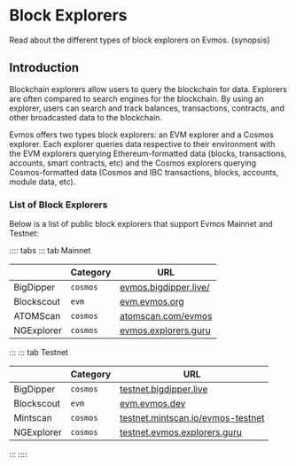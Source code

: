 <!--
order: 3
-->

# Block Explorers

Read about the different types of block explorers on Evmos. {synopsis}

## Introduction

Blockchain explorers allow users to query the blockchain for data. Explorers are often compared to search engines for the blockchain. By using an explorer, users can search and track balances, transactions, contracts, and other broadcasted data to the blockchain.

Evmos offers two types block explorers: an EVM explorer and a Cosmos explorer. Each explorer queries data respective to their environment with the EVM explorers querying Ethereum-formatted data (blocks, transactions, accounts, smart contracts, etc) and the Cosmos explorers querying Cosmos-formatted data (Cosmos and IBC transactions, blocks, accounts, module data, etc).

### List of Block Explorers

Below is a list of public block explorers that support Evmos Mainnet and Testnet:

:::: tabs
::: tab Mainnet

|            | Category | URL                                                    |
| ---------- | -------- | ------------------------------------------------------ |
| BigDipper  | `cosmos` | [evmos.bigdipper.live/](https://evmos.bigdipper.live/) |
| Blockscout | `evm`    | [evm.evmos.org](https://evm.evmos.org/)                |
| ATOMScan   | `cosmos` | [atomscan.com/evmos](https://atomscan.com/evmos)       |
| NGExplorer   | `cosmos` | [evmos.explorers.guru](https://evmos.explorers.guru)       |
:::
::: tab Testnet

|            | Category | URL                                                                            |
| ---------- | -------- | ------------------------------------------------------------------------------ |
| BigDipper  | `cosmos` | [testnet.bigdipper.live](https://testnet.evmos.bigdipper.live/)                |
| Blockscout | `evm`    | [evm.evmos.dev](https://evm.evmos.dev/)                                        |
| Mintscan   | `cosmos` | [testnet.mintscan.io/evmos-testnet](https://testnet.mintscan.io/evmos-testnet) |
| NGExplorer   | `cosmos` | [testnet.evmos.explorers.guru](https://testnet.evmos.explorers.guru)       |
:::
::::

